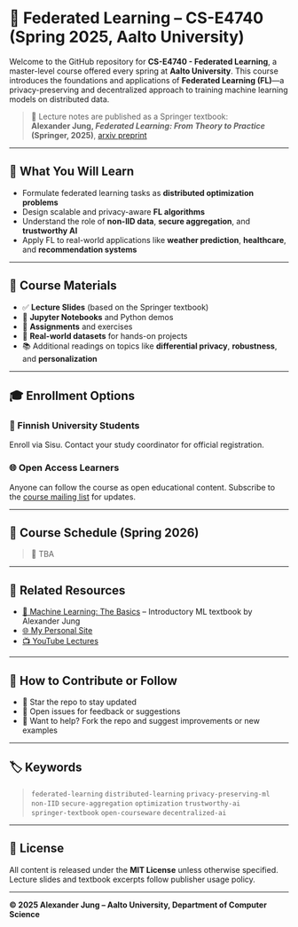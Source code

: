 # 📡 Federated Learning – CS-E4740 (Spring 2025, Aalto University)

Welcome to the GitHub repository for **CS-E4740 - Federated Learning**, a master-level course offered every spring at **Aalto University**. 
This course introduces the foundations and applications of **Federated Learning (FL)**—a privacy-preserving and decentralized 
approach to training machine learning models on distributed data.

> 📘 Lecture notes are published as a Springer textbook:  
> **Alexander Jung, _Federated Learning: From Theory to Practice_ (Springer, 2025)**, [arxiv preprint](https://arxiv.org/abs/2505.19183)

---

## 🧠 What You Will Learn

- Formulate federated learning tasks as **distributed optimization problems**
- Design scalable and privacy-aware **FL algorithms**
- Understand the role of **non-IID data**, **secure aggregation**, and **trustworthy AI**
- Apply FL to real-world applications like **weather prediction**, **healthcare**, and **recommendation systems**

---

## 📖 Course Materials

- ✅ **Lecture Slides** (based on the Springer textbook)
- 📓 **Jupyter Notebooks** and Python demos
- 🧪 **Assignments** and exercises
- 🧵 **Real-world datasets** for hands-on projects
- 📚 Additional readings on topics like **differential privacy**, **robustness**, and **personalization**

---

## 🎓 Enrollment Options

### 🏫 Finnish University Students
Enroll via Sisu. Contact your study coordinator for official registration.

### 🌐 Open Access Learners
Anyone can follow the course as open educational content. Subscribe to the [course mailing list](https://forms.gle/Gm1vD7XqodsoyNDVA) for updates.

---

## 🚀 Course Schedule (Spring 2026)


> 📅 TBA

---

## 🔗 Related Resources

- [📙 Machine Learning: The Basics](https://link.springer.com/book/10.1007/978-981-19-8829-0) – Introductory ML textbook by Alexander Jung
- [🌐 My Personal Site](https://MachineLearningforAll.github.io)
- [📺 YouTube Lectures](https://www.youtube.com/@alexjung111)

---

## 🧭 How to Contribute or Follow

- 🌟 Star the repo to stay updated
- 🐛 Open issues for feedback or suggestions
- 🧠 Want to help? Fork the repo and suggest improvements or new examples

---

## 🏷 Keywords

> `federated-learning` `distributed-learning` `privacy-preserving-ml`  
> `non-IID` `secure-aggregation` `optimization` `trustworthy-ai`  
> `springer-textbook` `open-courseware` `decentralized-ai`

---

## 📜 License

All content is released under the **MIT License** unless otherwise specified. Lecture slides and textbook excerpts follow publisher usage policy.

---

**© 2025 Alexander Jung – Aalto University, Department of Computer Science**